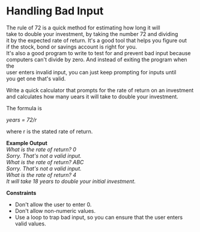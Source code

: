 # Handling Bad Input

The rule of 72 is a quick method for estimating how long it will  
take to double your investment, by taking the number 72 and dividing  
it by the expected rate of return. It's a good tool that helps you figure out  
if the stock, bond or savings account is right for you.  
It's also a good program to write to test for and prevent bad input because  
computers can't divide by zero. And instead of exiting the program when the  
user enters invalid input, you can just keep prompting for inputs until  
you get one that's valid.

Write a quick calculator that prompts for the rate of return on an investment  
and calculates how many uears it will take to double your investment.

The formula is

*years = 72/r*

where r is the stated rate of return.


**Example Output**  
*What is the rate of return? 0*  
*Sorry. That's not a valid input.*  
*What is the rate of return? ABC*  
*Sorry. That's not a valid input.*  
*What is the rate of return? 4*  
*It will take 18 years to double your initial investment.*  

**Constraints**
- Don't allow the user to enter 0.
- Don't allow non-numeric values.
- Use a loop to trap bad input, so you can ensure that the user enters valid values.